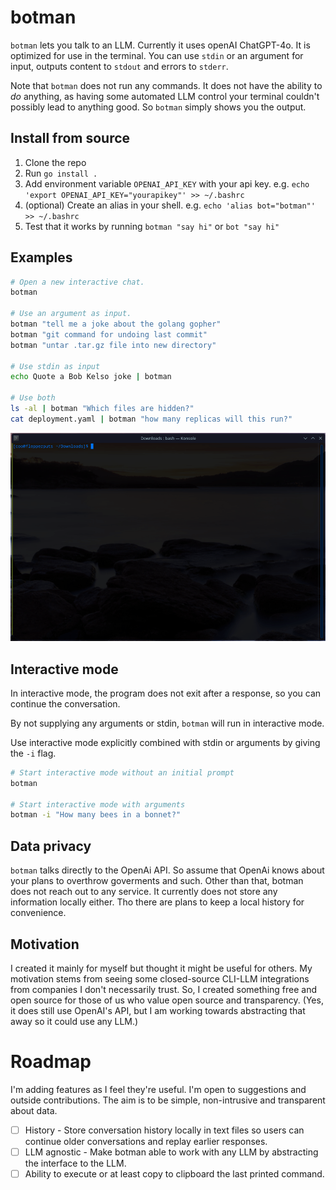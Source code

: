 # botman

`botman` lets you talk to an LLM. Currently it uses openAI ChatGPT-4o. It is optimized for use in the terminal. You can use `stdin` or an argument for input, outputs content to `stdout` and errors to `stderr`.

Note that `botman` does not run any commands. It does not have the ability to _do_ anything, as having some automated LLM control your terminal couldn't possibly lead to anything good. So `botman` simply shows you the output.

## Install from source

1. Clone the repo
2. Run `go install .`
3. Add environment variable `OPENAI_API_KEY` with your api key. e.g. `echo 'export OPENAI_API_KEY="yourapikey"' >> ~/.bashrc`
4. (optional) Create an alias in your shell. e.g. `echo 'alias bot="botman"' >> ~/.bashrc`
5. Test that it works by running `botman "say hi"` or `bot "say hi"`

## Examples

```bash
# Open a new interactive chat.
botman

# Use an argument as input.
botman "tell me a joke about the golang gopher"
botman "git command for undoing last commit"
botman "untar .tar.gz file into new directory"

# Use stdin as input
echo Quote a Bob Kelso joke | botman

# Use both
ls -al | botman "Which files are hidden?"
cat deployment.yaml | botman "how many replicas will this run?"
```

![demo](https://github.com/c00/botman/blob/main/assets/botman-demo.gif?raw=true)

## Interactive mode

In interactive mode, the program does not exit after a response, so you can continue the conversation.

By not supplying any arguments or stdin, `botman` will run in interactive mode.

Use interactive mode explicitly combined with stdin or arguments by giving the `-i` flag.

```bash
# Start interactive mode without an initial prompt
botman

# Start interactive mode with arguments
botman -i "How many bees in a bonnet?"
```

## Data privacy

`botman` talks directly to the OpenAi API. So assume that OpenAi knows about your plans to overthrow goverments and such. Other than that, botman does not reach out to any service. It currently does not store any information locally either. Tho there are plans to keep a local history for convenience.

## Motivation

I created it mainly for myself but thought it might be useful for others. My motivation stems from seeing some closed-source CLI-LLM integrations from companies I don't necessarily trust. So, I created something free and open source for those of us who value open source and transparency. (Yes, it does still use OpenAI's API, but I am working towards abstracting that away so it could use any LLM.)

# Roadmap

I'm adding features as I feel they're useful. I'm open to suggestions and outside contributions. The aim is to be simple, non-intrusive and transparent about data.

- [ ] History - Store conversation history locally in text files so users can continue older conversations and replay earlier responses.
- [ ] LLM agnostic - Make botman able to work with any LLM by abstracting the interface to the LLM.
- [ ] Ability to execute or at least copy to clipboard the last printed command.

